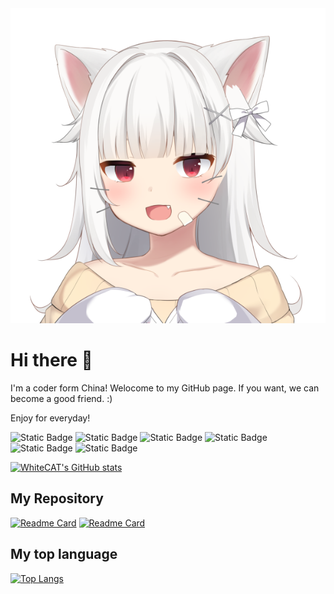 <div align="center"> <img src="WhiteCAT.png"/> </div>

# Hi there 👋
I'm a coder form China!
Welocome to my GitHub page.
If you want, we can become a good friend. :)

Enjoy for everyday!

![Static Badge](https://img.shields.io/badge/-.NET-8A2BE2?logo=.net&link=https%3A%2F%2Fdotnet.microsoft.com)
![Static Badge](https://img.shields.io/badge/-C%2B%2B-blue?logo=c%2B%2B)
![Static Badge](https://img.shields.io/badge/-C-blue?logo=c)
![Static Badge](https://img.shields.io/badge/-C%23-blue?logo=csharp)
![Static Badge](https://img.shields.io/badge/-Kotlin-f56513?logo=kotlin)
![Static Badge](https://img.shields.io/badge/-Java-orange?logo=java)

[![WhiteCAT's GitHub stats](https://github-readme-stats.vercel.app/api?username=whitecat346&count_private=true&show_icons=true&theme=highcontrast)](https://github.com/anuraghazra/github-readme-stats)

## My Repository
[![Readme Card](https://github-readme-stats.vercel.app/api/pin/?username=whitecat346&repo=QQBot-Code-for-go-cqhttp)](https://github.com/anuraghazra/github-readme-stats)
[![Readme Card](https://github-readme-stats.vercel.app/api/pin/?username=whitecat346&repo=QQBot-V3)](https://github.com/anuraghazra/github-readme-stats)

## My top language
[![Top Langs](https://github-readme-stats.vercel.app/api/top-langs/?username=whitecat346)](https://github.com/anuraghazra/github-readme-stats)
